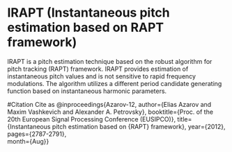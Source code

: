 # IRAPT (Instantaneous pitch estimation based on RAPT framework)
IRAPT is a pitch estimation technique based on the robust algorithm for pitch tracking (RAPT) framework. IRAPT provides estimation of instantaneous pitch values and is not sensitive to rapid frequency modulations. The algorithm utilizes a different period candidate generating function based on instantaneous harmonic parameters.

#Citation
Cite as
@inproceedings{Azarov-12, 
	author={Elias Azarov and Maxim Vashkevich and Alexander A. Petrovsky}, 
	booktitle={Proc. of the 20th European Signal Processing Conference (EUSIPCO)}, 
	title={Instantaneous pitch estimation based on {RAPT} framework}, 
	year={2012}, 
	pages={2787-2791}, 	
	month={Aug}}
